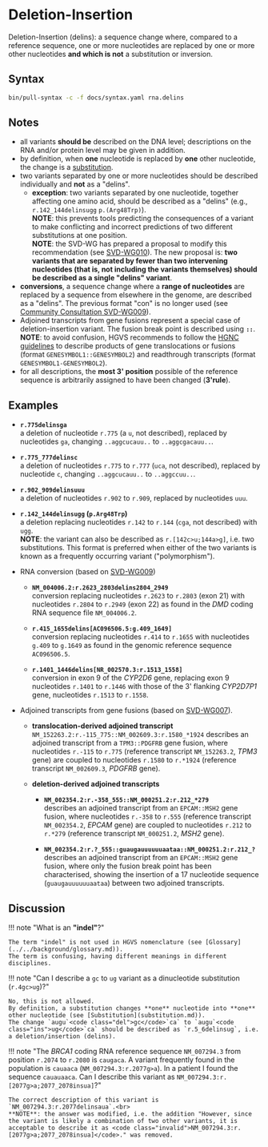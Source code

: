 # Deletion-Insertion

<!-- ## Definition -->

Deletion-Insertion (delins): a sequence change where, compared to a reference sequence, one or more nucleotides are replaced by one or more other nucleotides **and which is not** a substitution or inversion.

## Syntax

```sh exec="true"
bin/pull-syntax -c -f docs/syntax.yaml rna.delins
```

## Notes

- all variants **should be** described on the DNA level; descriptions on the RNA and/or protein level may be given in addition.
- by definition, when **one** nucleotide is replaced by **one** other nucleotide, the change is a [substitution](substitution.md).
- two variants separated by one or more nucleotides should be described individually and **not** as a "delins".
    - **exception**: two variants separated by one nucleotide, together affecting one amino acid, should be described as a "delins" (e.g., `r.142_144delinsugg` `p.(Arg48Trp)`).<br>
      **NOTE**: this prevents tools predicting the consequences of a variant to make conflicting and incorrect predictions of two different substitutions at one position.<br>
      **NOTE**: the SVD-WG has prepared a proposal to modify this recommendation (see [SVD-WG010](../../consultation/SVD-WG010.md)).
      The new proposal is: **two variants that are separated by fewer than two intervening nucleotides (that is, not including the variants themselves) should be described as a single "delins" variant**.
- **conversions**, a sequence change where a **range of nucleotides** are replaced by a sequence from elsewhere in the genome, are described as a "delins".
  The previous format "con" is no longer used (see [Community Consultation SVD-WG009](../../consultation/SVD-WG009.md)).
- Adjoined transcripts from gene fusions represent a special case of deletion-insertion variant.
  The fusion break point is described using **`::`**.<br>
  **NOTE**: to avoid confusion, HGVS recommends to follow the [HGNC guidelines](https://www.genenames.org/about/guidelines/) to describe products of gene translocations or fusions (format `GENESYMBOL1::GENESYMBOL2`) and readthrough transcripts (format `GENESYMBOL1-GENESYMBOL2`).
- for all descriptions, the **most 3' position** possible of the reference sequence is arbitrarily assigned to have been changed (**3'rule**).

## Examples

- **`r.775delinsga`**<br>
  a deletion of nucleotide `r.775` (a `u`, not described), replaced by nucleotides `ga`, changing `..aggc`<code class="del">u</code>`cauu..` to `..aggc`<code class="ins">ga</code>`cauu..`.

- **`r.775_777delinsc`**<br>
  a deletion of nucleotides `r.775` to `r.777` (`uca`, not described), replaced by nucleotide `c`, changing `..aggc`<code class="del">uca</code>`uu..` to `..aggc`<code class="ins">c</code>`uu..`.

- **`r.902_909delinsuuu`**<br>
  a deletion of nucleotides `r.902` to `r.909`, replaced by nucleotides `uuu`.

- **`r.142_144delinsugg` (`p.Arg48Trp`)**<br>
  a deletion replacing nucleotides `r.142` to `r.144` (`cga`, not described) with `ugg`.<br>
  **NOTE**: the variant can also be described as `r.[142c>u;144a>g]`, i.e. two substitutions.
  This format is preferred when either of the two variants is known as a frequently occurring variant ("polymorphism").

- RNA conversion (based on [SVD-WG009](../../consultation/SVD-WG009.md))
    - **`NM_004006.2:r.2623_2803delins2804_2949`**<br>
      conversion replacing nucleotides `r.2623` to `r.2803` (exon 21) with nucleotides `r.2804` to `r.2949` (exon 22) as found in the _DMD_ coding RNA sequence file `NM_004006.2`.

    - **`r.415_1655delins[AC096506.5:g.409_1649]`**<br>
      conversion replacing nucleotides `r.414` to `r.1655` with nucleotides `g.409` to `g.1649` as found in the genomic reference sequence `AC096506.5`.

    - **`r.1401_1446delins[NR_002570.3:r.1513_1558]`**<br>
      conversion in exon 9 of the _CYP2D6_ gene, replacing exon 9 nucleotides `r.1401` to `r.1446` with those of the 3' flanking _CYP2D7P1_ gene, nucleotides `r.1513` to `r.1558`.

- Adjoined transcripts from gene fusions (based on [SVD-WG007](../../consultation/SVD-WG007.md)).
    - **translocation-derived adjoined transcript**<br>
      `NM_152263.2:r.-115_775::NM_002609.3:r.1580_*1924` describes an adjoined transcript from a `TPM3::PDGFRB` gene fusion, where nucleotides `r.-115` to `r.775` (reference transcript `NM_152263.2`, _TPM3_ gene) are coupled to nucleotides `r.1580` to `r.*1924` (reference transcript `NM_002609.3`, _PDGFRB_ gene).

    - **deletion-derived adjoined transcripts**
        - **`NM_002354.2:r.-358_555::NM_000251.2:r.212_*279`**<br>
          describes an adjoined transcript from an `EPCAM::MSH2` gene fusion, where nucleotides `r.-358` to `r.555` (reference transcript `NM_002354.2`, _EPCAM_ gene) are coupled to nucleotides `r.212` to `r.*279` (reference transcript `NM_000251.2`, _MSH2_ gene).

        - **`NM_002354.2:r.?_555::guaugauuuuuuaataa::NM_000251.2:r.212_?`**<br>
          describes an adjoined transcript from an `EPCAM::MSH2` gene fusion, where only the fusion break point has been characterised, showing the insertion of a 17 nucleotide sequence (`guaugauuuuuuaataa`) between two adjoined transcripts.

## Discussion

!!! note "What is an **"indel"**?"

    The term "indel" is not used in HGVS nomenclature (see [Glossary](../../background/glossary.md)).
    The term is confusing, having different meanings in different disciplines.

!!! note "Can I describe a `gc` to `ug` variant as a dinucleotide substitution (<code class="invalid">r.4gc>ug</code>)?"

    No, this is not allowed.
    By definition, a substitution changes **one** nucleotide into **one** other nucleotide (see [Substitution](substitution.md)).
    The change `augu`<code class="del">gc</code>`ca` to `augu`<code class="ins">ug</code>`ca` should be described as `r.5_6delinsug`, i.e. a deletion/insertion (delins).

!!! note "The _BRCA1_ coding RNA reference sequence `NM_007294.3` from position `r.2074` to `r.2080` is `cau`<code class="sub">g</code>`aca`. A variant frequently found in the population is `cau`<code class="sub">a</code>`aca` (`NM_007294.3:r.2077g>a`). In a patient I found the sequence `cau`<code class="sub">a</code><code class="ins">ua</code>`aca`. Can I describe this variant as <code class="invalid">NM_007294.3:r.[2077g>a;2077_2078insua]</code>?"

    The correct description of this variant is `NM_007294.3:r.2077delinsaua`.<br>
    **NOTE**: the answer was modified, i.e. the addition "However, since the variant is likely a combination of two other variants, it is acceptable to describe it as <code class="invalid">NM_007294.3:r.[2077g>a;2077_2078insua]</code>." was removed.
